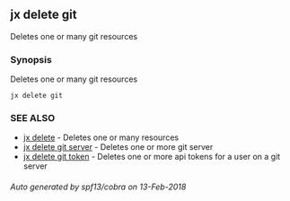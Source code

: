 ## jx delete git

Deletes one or many git resources

### Synopsis


Deletes one or many git resources

```
jx delete git
```

### SEE ALSO
* [jx delete](jx_delete.md)	 - Deletes one or many resources
* [jx delete git server](jx_delete_git_server.md)	 - Deletes one or more git server
* [jx delete git token](jx_delete_git_token.md)	 - Deletes one or more api tokens for a user on a git server

###### Auto generated by spf13/cobra on 13-Feb-2018
